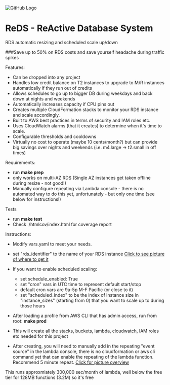![GitHub Logo](http://i.imgur.com/IAMScGQ.png)
# ReDS - ReActive Database System
RDS automatic resizing and scheduled scale up/down

###Save up to 50% on RDS costs and save yourself headache during traffic spikes

Features:
- Can be dropped into any project
- Handles low credit balance on T2 instances to upgrade to M/R instances automatically if they run out of credits
- Allows schedules to go up to bigger DB during weekdays and back down at nights and weekends
- Automatically increases capacity if CPU pins out
- Creates multiple CloudFormation stacks to monitor your RDS instance and scale accordingly.
- Built to AWS best practices in terms of security and IAM roles etc.
- Uses CloudWatch alarms (that it creates) to determine when it's time to scale.
-  Configurable thresholds and cooldowns
-  Virtually no cost to operate (maybe 10 cents/month?) but can provide big savings over nights and weekends (i.e. m4.large -> t2.small in off times)

Requirements:
- run **make prep**
- only works on multi-AZ RDS (Single AZ instances get taken offline during resize - not good!)
- Manually configure repeating via Lambda console - there is no automated way to do this yet, unfortunately - but only one time (see below for instructions!)

Tests
- run **make test**
- Check ./htmlcov/index.html for coverage report

Instructions:
- Modify vars.yaml to meet your needs.
- set "rds_identifier" to the name of your RDS instance [Click to see picture of where to get it](http://i.imgur.com/G6gRawE.png)
- If you want to enable scheduled scaling:
  - set schedule_enabled: True
  - set "cron" vars in UTC time to represent default start/stop
  - default cron vars are 9a-5p M-F Pacific (or close to it)
  - set "scheduled_index" to be the index of instance size in "instance_sizes" (starting from 0) that you want to scale up to during those hours
- After loading a profile from AWS CLI that has admin access, run from root:
    **make prod**
- This will create all the stacks, buckets, lambda, cloudwatch, IAM roles etc needed for this project

- After creating, you will need to manually add in the repeating "event source" in the lambda console, there is no cloudformation or aws cli command yet that can enable the repeating of the lambda function.  Recommend 5 minute repeat. [Click for picture overview](http://imgur.com/a/RP2Jt)

This runs approxmiately 300,000 sec/month of lambda, well below the free tier for 128MB functions (3.2M) so it's free

